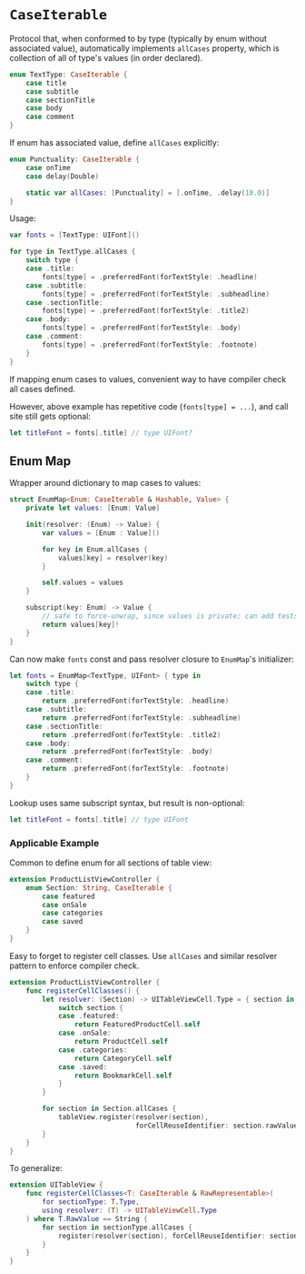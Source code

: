 # `CaseIterable`

Protocol that, when conformed to by type (typically by enum without associated value), automatically implements `allCases` property, which is collection of all of type's values (in order declared).

```swift
enum TextType: CaseIterable {
    case title
    case subtitle
    case sectionTitle
    case body
    case comment
}
```

If enum has associated value, define `allCases` explicitly:

```swift
enum Punctuality: CaseIterable {
    case onTime
    case delay(Double)

    static var allCases: [Punctuality] = [.onTime, .delay(10.0)]
}
```

Usage:

```swift
var fonts = [TextType: UIFont]()

for type in TextType.allCases {
    switch type {
    case .title:
        fonts[type] = .preferredFont(forTextStyle: .headline)
    case .subtitle:
        fonts[type] = .preferredFont(forTextStyle: .subheadline)
    case .sectionTitle:
        fonts[type] = .preferredFont(forTextStyle: .title2)
    case .body:
        fonts[type] = .preferredFont(forTextStyle: .body)
    case .comment:
        fonts[type] = .preferredFont(forTextStyle: .footnote)
    }
}
```

If mapping enum cases to values, convenient way to have compiler check all cases defined.

However, above example has repetitive code (`fonts[type] = ...`), and call site still gets optional:

```swift
let titleFont = fonts[.title] // type UIFont?
```

## Enum Map

Wrapper around dictionary to map cases to values:

```swift
struct EnumMap<Enum: CaseIterable & Hashable, Value> {
    private let values: [Enum: Value]

    init(resolver: (Enum) -> Value) {
        var values = [Enum : Value]()

        for key in Enum.allCases {
            values[key] = resolver(key)
        }

        self.values = values
    }

    subscript(key: Enum) -> Value {
        // safe to force-unwrap, since values is private; can add tests to make sure
        return values[key]!
    }
}
```

Can now make `fonts` const and pass resolver closure to `EnumMap`'s initializer:

```swift
let fonts = EnumMap<TextType, UIFont> { type in
    switch type {
    case .title:
        return .preferredFont(forTextStyle: .headline)
    case .subtitle:
        return .preferredFont(forTextStyle: .subheadline)
    case .sectionTitle:
        return .preferredFont(forTextStyle: .title2)
    case .body:
        return .preferredFont(forTextStyle: .body)
    case .comment:
        return .preferredFont(forTextStyle: .footnote)
    }
}
```

Lookup uses same subscript syntax, but result is non-optional:

```swift
let titleFont = fonts[.title] // type UIFont
```

### Applicable Example

Common to define enum for all sections of table view:

```swift
extension ProductListViewController {
    enum Section: String, CaseIterable {
        case featured
        case onSale
        case categories
        case saved
    }
}
```

Easy to forget to register cell classes. Use `allCases` and similar resolver pattern to enforce compiler check.

```swift
extension ProductListViewController {
    func registerCellClasses() {
        let resolver: (Section) -> UITableViewCell.Type = { section in
            switch section {
            case .featured:
                return FeaturedProductCell.self
            case .onSale:
                return ProductCell.self
            case .categories:
                return CategoryCell.self
            case .saved:
                return BookmarkCell.self
            }
        }

        for section in Section.allCases {
            tableView.register(resolver(section),
                               forCellReuseIdentifier: section.rawValue)
        }
    }
}
```

To generalize:

```swift
extension UITableView {
    func registerCellClasses<T: CaseIterable & RawRepresentable>(
        for sectionType: T.Type,
        using resolver: (T) -> UITableViewCell.Type
    ) where T.RawValue == String {
        for section in sectionType.allCases {
            register(resolver(section), forCellReuseIdentifier: section.rawValue)
        }
    }
}
```
